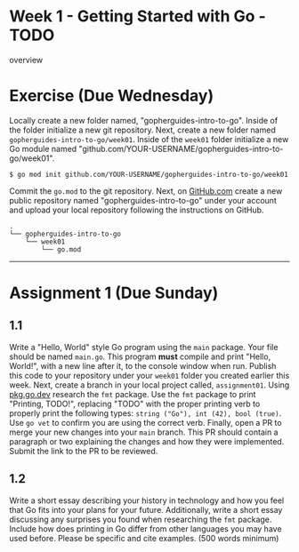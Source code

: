 # Week 1 - Getting Started with Go - TODO

overview

<include src="basics.md"></include>

<include src="strings.md"></include>

<include src="utf8.md"></include>

<include src="numbers.md"></include>

<include src="booleans.md"></include>

<include src="variables.md"></include>

<include src="constants.md"></include>

# Exercise (Due Wednesday)

Locally create a new folder named, "gopherguides-intro-to-go". Inside of the folder initialize a new git repository. Next, create a new folder named `gopherguides-intro-to-go/week01`. Inside of the `week01` folder initialize a new Go module named "github.com/YOUR-USERNAME/gopherguides-intro-to-go/week01".

```
$ go mod init github.com/YOUR-USERNAME/gopherguides-intro-to-go/week01
```

Commit the `go.mod` to the git repository.  Next, on [GitHub.com](https://github.com/) create a new public repository named "gopherguides-intro-to-go" under your account and upload your local repository following the instructions on GitHub.

```text
.
└── gopherguides-intro-to-go
    └── week01
        └── go.mod
```

---

# Assignment 1 (Due Sunday)

## 1.1

Write a "Hello, World" style Go program using the `main` package. Your file should be named `main.go`. This program **must** compile and print "Hello, World!", with a new line after it, to the console window when run. Publish this code to your repository under your `week01` folder you created earlier this week. Next, create a branch in your local project called, `assignment01`. Using [pkg.go.dev](pkg.go.dev) research the `fmt` package. Use the `fmt` package to print "Printing, TODO!", replacing "TODO" with the proper printing verb to properly print the following types: `string ("Go"), int (42), bool (true)`. Use `go vet` to confirm you are using the correct verb. Finally, open a PR to merge your new changes into your `main` branch. This PR should contain a paragraph or two explaining the changes and how they were implemented. Submit the link to the PR to be reviewed.

## 1.2

Write a short essay describing your history in technology and how you feel that Go fits into your plans for your future. Additionally, write a short essay discussing any surprises you found when researching the `fmt` package. Include how does printing in Go differ from other languages you may have used before. Please be specific and cite examples. (500 words minimum)
